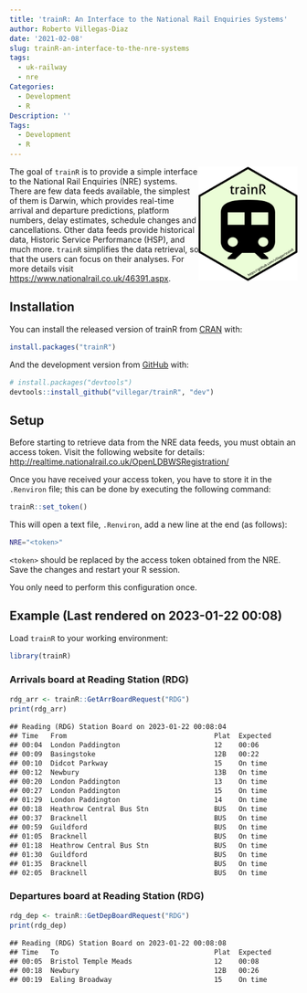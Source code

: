 ```yaml
---
title: 'trainR: An Interface to the National Rail Enquiries Systems'
author: Roberto Villegas-Diaz
date: '2021-02-08'
slug: trainR-an-interface-to-the-nre-systems
tags:
  - uk-railway
  - nre
Categories:
  - Development
  - R
Description: ''
Tags:
  - Development
  - R
---
```


<img src="https://raw.githubusercontent.com/villegar/trainR/main/inst/images/logo.png" alt="logo" align="right" height=200px/>

The goal of `trainR` is to provide a simple interface to the 
National Rail Enquiries (NRE) systems. There are few data feeds 
available, the simplest of them is Darwin, which provides real-time 
arrival and departure predictions, platform numbers, delay estimates, 
schedule changes and cancellations. Other data feeds provide historical 
data, Historic Service Performance (HSP), and much more. `trainR` 
simplifies the data retrieval, so that the users can focus on their 
analyses. For more details visit 
https://www.nationalrail.co.uk/46391.aspx.

## Installation

You can install the released version of trainR from [CRAN](https://CRAN.R-project.org) with:

``` r
install.packages("trainR")
```

And the development version from [GitHub](https://github.com/) with:

``` r
# install.packages("devtools")
devtools::install_github("villegar/trainR", "dev")
```

## Setup
Before starting to retrieve data from the NRE data feeds, you must obtain an access token. 
Visit the following website for details: http://realtime.nationalrail.co.uk/OpenLDBWSRegistration/

Once you have received your access token, you have to store it in the `.Renviron` file; this can be 
done by executing the following command:


```r
trainR::set_token()
```

This will open a text file, `.Renviron`, add a new line at the end (as follows):

```bash
NRE="<token>"
```

`<token>` should be replaced by the access token obtained from the NRE. Save the changes and restart 
your R session.

You only need to perform this configuration once.

## Example (Last rendered on 2023-01-22 00:08)

Load `trainR` to your working environment:

```r
library(trainR)
```

### Arrivals board at Reading Station (RDG)


```r
rdg_arr <- trainR::GetArrBoardRequest("RDG")
print(rdg_arr)
```

```
## Reading (RDG) Station Board on 2023-01-22 00:08:04
## Time   From                                    Plat  Expected
## 00:04  London Paddington                       12    00:06
## 00:09  Basingstoke                             12B   00:22
## 00:10  Didcot Parkway                          15    On time
## 00:12  Newbury                                 13B   On time
## 00:20  London Paddington                       13    On time
## 00:27  London Paddington                       15    On time
## 01:29  London Paddington                       14    On time
## 00:18  Heathrow Central Bus Stn                BUS   On time
## 00:37  Bracknell                               BUS   On time
## 00:59  Guildford                               BUS   On time
## 01:05  Bracknell                               BUS   On time
## 01:18  Heathrow Central Bus Stn                BUS   On time
## 01:30  Guildford                               BUS   On time
## 01:35  Bracknell                               BUS   On time
## 02:05  Bracknell                               BUS   On time
```

### Departures board at Reading Station (RDG)


```r
rdg_dep <- trainR::GetDepBoardRequest("RDG")
print(rdg_dep)
```

```
## Reading (RDG) Station Board on 2023-01-22 00:08:08
## Time   To                                      Plat  Expected
## 00:05  Bristol Temple Meads                    12    00:08
## 00:18  Newbury                                 12B   00:26
## 00:19  Ealing Broadway                         15    On time
```
